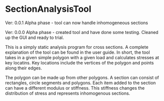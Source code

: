 # SectionAnalysisTool

Ver: 0.0.1
    Alpha phase - tool can now handle inhomogeneous sections
    
Ver: 0.0.0
	Alpha phase - created tool and have done some testing. Cleaned up the GUI and ready to trial.
	
This is a simply static analysis program for cross sections. A complete explanation of the tool can be found in the user guide. In short, the tool takes in a given simple polygon with a given load and calculates stresses at key locatins. Key locations include the vertices of the polygon and points along their edges.

The polygon can be made up from other polygons. A section can consist of rectangles, circle segments and polygons. Each item added to the section can have a different modulus or stiffness. This stiffness changes the distribution of stress and represents inhomogenous sections.
